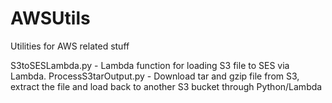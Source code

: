 # AWSUtils
Utilities for AWS related stuff


S3toSESLambda.py - Lambda function for loading S3 file to SES via Lambda.
ProcessS3tarOutput.py - Download tar and gzip file from S3, extract the file and load back to another S3 bucket through Python/Lambda
